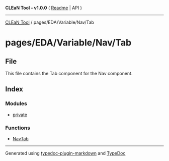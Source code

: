 **CLEaN Tool - v1.0.0** ( [Readme](../../../../../README.md) \| API )

***

[CLEaN Tool](../../../../../modules.md) / pages/EDA/Variable/Nav/Tab

# pages/EDA/Variable/Nav/Tab

## File

This file contains the Tab component for the Nav component.

## Index

### Modules

- [private](private/README.md)

### Functions

- [NavTab](functions/NavTab.md)

***

Generated using [typedoc-plugin-markdown](https://www.npmjs.com/package/typedoc-plugin-markdown) and [TypeDoc](https://typedoc.org/)
